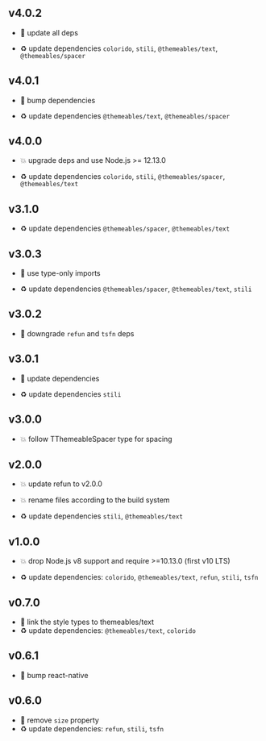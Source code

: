 ## v4.0.2

* 🐞 update all deps

* ♻️ update dependencies `colorido`, `stili`, `@themeables/text`, `@themeables/spacer`

## v4.0.1

* 🐞 bump dependencies

* ♻️ update dependencies `@themeables/text`, `@themeables/spacer`

## v4.0.0

* 💥 upgrade deps and use Node.js >= 12.13.0

* ♻️ update dependencies `colorido`, `stili`, `@themeables/spacer`, `@themeables/text`

## v3.1.0

* ♻️ update dependencies `@themeables/spacer`, `@themeables/text`

## v3.0.3

* 🐞 use type-only imports

* ♻️ update dependencies `@themeables/spacer`, `@themeables/text`, `stili`

## v3.0.2

* 🐞 downgrade `refun` and `tsfn` deps

## v3.0.1

* 🐞 update dependencies

* ♻️ update dependencies `stili`

## v3.0.0

* 💥 follow TThemeableSpacer type for spacing

## v2.0.0

* 💥 update refun to v2.0.0

* 💥 rename files according to the build system

* ♻️ update dependencies `stili`, `@themeables/text`

## v1.0.0

* 💥 drop Node.js v8 support and require >=10.13.0 (first v10 LTS)

* ♻️ update dependencies: `colorido`, `@themeables/text`, `refun`, `stili`, `tsfn`

## v0.7.0

* 🌱 link the style types to themeables/text
* ♻️ update dependencies: `@themeables/text`, `colorido`

## v0.6.1

* 🐞 bump react-native

## v0.6.0

* 🐞 remove `size` property
* ♻️ update dependencies: `refun`, `stili`, `tsfn`
